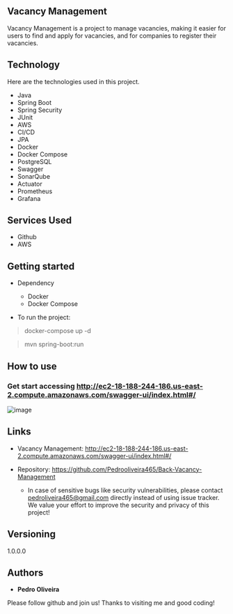 ## Vacancy Management
Vacancy Management is a project to manage vacancies, making it easier for users to find and apply for vacancies, and for companies to register their vacancies.


## Technology 

Here are the technologies used in this project.

* Java
* Spring Boot
* Spring Security
* JUnit
* AWS
* CI/CD
* JPA
* Docker 
* Docker Compose
* PostgreSQL
* Swagger
* SonarQube
* Actuator
* Prometheus
* Grafana

## Services Used

* Github
* AWS

## Getting started

* Dependency
  - Docker
  - Docker Compose
  
* To run the project:
> docker-compose up -d

> mvn spring-boot:run

## How to use

### Get start accessing http://ec2-18-188-244-186.us-east-2.compute.amazonaws.com/swagger-ui/index.html#/

![image](https://github.com/user-attachments/assets/fef8426f-2341-420a-89ba-c5acfd19231e)

## Links
  - Vacancy Management: http://ec2-18-188-244-186.us-east-2.compute.amazonaws.com/swagger-ui/index.html#/
  
  - Repository: https://github.com/Pedrooliveira465/Back-Vacancy-Management
    - In case of sensitive bugs like security vulnerabilities, please contact
      pedroliveira465@gmail.com directly instead of using issue tracker. We value your effort
      to improve the security and privacy of this project!

  ## Versioning

  1.0.0.0


  ## Authors

  * **Pedro Oliveira** 

  Please follow github and join us!
  Thanks to visiting me and good coding!
